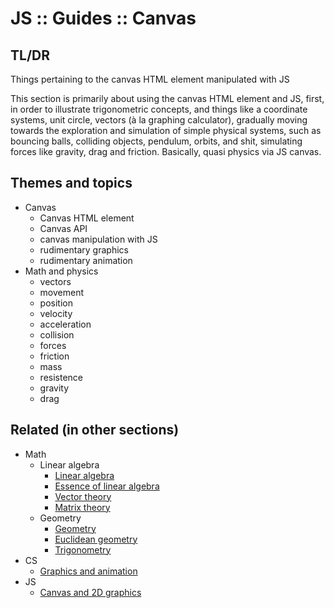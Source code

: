 # JS :: Guides :: Canvas

## TL/DR

Things pertaining to the canvas HTML element manipulated with JS

This section is primarily about using the canvas HTML element and JS, first, in order to illustrate trigonometric concepts, and things like a coordinate systems, unit circle, vectors (à la graphing calculator), gradually moving towards the exploration and simulation of simple physical systems, such as bouncing balls, colliding objects, pendulum, orbits, and shit, simulating forces like gravity, drag and friction. Basically, quasi physics via JS canvas.

## Themes and topics

- Canvas
  - Canvas HTML element
  - Canvas API
  - canvas manipulation with JS
  - rudimentary graphics
  - rudimentary animation
- Math and physics
  - vectors
  - movement
  - position
  - velocity
  - acceleration
  - collision
  - forces
  - friction
  - mass
  - resistence
  - gravity
  - drag


## Related (in other sections)

- Math
  - Linear algebra
    - [Linear algebra](../700-algebra/linear-algebra/linear-algebra.md)
    - [Essence of linear algebra](../700-algebra/linear-algebra/linear-algebra-essence/0-toc.md)
    - [Vector theory](../700-algebra/linear-algebra/vector-theory/README.md)
    - [Matrix theory](../700-algebra/linear-algebra/matrix-theory/README.md)
  - Geometry
    - [Geometry](../800-geometry/README.md)
    - [Euclidean geometry](../800-geometry/euclidean-geometry/README.md)
    - [Trigonometry](../800-geometry/trigonometry/README.md)
- CS
  - [Graphics and animation](../../debrief.cs/graphics/README.md)
- JS
  - [Canvas and 2D graphics](../../../js/js-guide/canvas/README.md)
